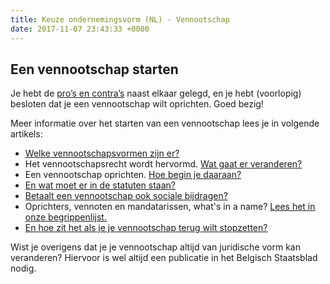 ```yaml
---
title: Keuze ondernemingsvorm (NL) - Vennootschap
date: 2017-11-07 23:43:33 +0000
---
```

## Een vennootschap starten

Je hebt de [pro’s en contra’s](https://www.xerius.be/blog/zelfstandige-worden-eenmanszaak-vennootschap/) naast elkaar gelegd, en je hebt (voorlopig) besloten dat je een vennootschap wilt oprichten. Goed bezig!

Meer informatie over het starten van een vennootschap lees je in volgende artikels:

* [Welke vennootschapsvormen zijn er?](http://www.xerius.be/zelfstandigen/start-eigen-zaak/juridische-vorm/)
* Het vennootschapsrecht wordt hervormd. [Wat gaat er veranderen?](https://www.xerius.be/blog/hervorming-van-het-vennootschapsrecht-wat-verandert-er)
* Een vennootschap oprichten. [Hoe begin je daaraan?](www.xerius.be/oprichting-vennootschap)
* [En wat moet er in de statuten staan?](https://www.xerius.be/blog/wat-moet-in-statuten-staan)
* [Betaalt een vennootschap ook sociale bijdragen?](https://www.xerius.be/zelfstandigen/sociale-zekerheid/vennootschapsbijdrage/)
* Oprichters, vennoten en mandatarissen, what's in a name? [Lees het in onze begrippenlijst.](https://www.xerius.be/begrippenlijst)
* [En hoe zit het als je je vennootschap terug wilt stopzetten?](https://www.xerius.be/zelfstandigen/start-eigen-zaak/eenmanszaak-vennootschap)  

Wist je overigens dat je je vennootschap altijd van juridische vorm kan veranderen? Hiervoor is wel altijd een publicatie in het Belgisch Staatsblad nodig.